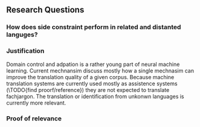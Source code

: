 ## Research Questions
### How does side constraint perform in related and distanted languges?

### Justification
Domain control and adpation is a rather young part of neural machine learning. Current mechnansim discuss mostly how a single mechnasim can improve the translation quality of a given corpus.
Because machine translation systems are currently used mostly as assistence systems (\TODO{find proorf/reference}) they are not expected to translate fachjargon.
The translation or identification from unkonwn languages is currently more relevant.

### Proof of relevance

